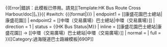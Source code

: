 {{Error|錯誤：此模板已停用。請見[[Template:HK Bus Route Cross Harbour/doc]]。}}{{ #switch: {{{format|}}}
  | endpoint1 = [[康盛花園巴士總站|康盛花園]]
  | endpoint2 = [[中環（交易廣場）巴士總站|中環（交易廣場）]]
  | direction = 1
  | status = {{HK Bus Status|M}}
  | inline = [[康盛花園巴士總站|康盛花園]] → [[中環（交易廣場）巴士總站|中環（交易廣場）]]
  | normal =
  | full =
}}<noinclude>[[Category:過海隧道巴士路線模板|690P]]</noinclude>